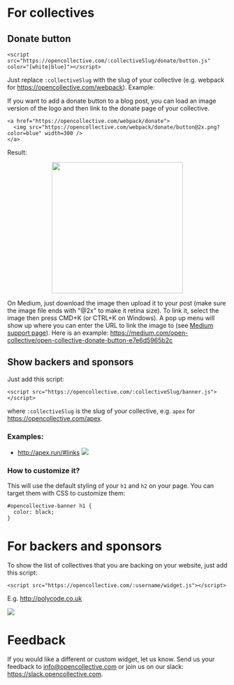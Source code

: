 # For collectives

## Donate button

    <script src="https://opencollective.com/:collectiveSlug/donate/button.js" color="[white|blue]"></script>

Just replace `:collectiveSlug` with the slug of your collective (e.g. webpack for https://opencollective.com/webpack).
Example:
<center><script src="https://opencollective.com/webpack/donate/button.js"></script><script src="https://opencollective.com/webpack/donate/button.js" color="blue"></script></center>

If you want to add a donate button to a blog post, you can load an image version of the logo and then link to the donate page of your collective.

    <a href="https://opencollective.com/webpack/donate">
      <img src="https://opencollective.com/webpack/donate/button@2x.png?color=blue" width=300 />
    </a>

Result:

<center><a href="https://opencollective.com/webpack/donate"><img src="https://opencollective.com/webpack/donate/button.png?color=blue" width=300 /></a></center>

On Medium, just download the image then upload it to your post (make sure the image file ends with "@2x" to make it retina size). To link it, select the image then press CMD+K (or CTRL+K on Windows). A pop up menu will show up where you can enter the URL to link the image to (see [Medium support page](https://help.medium.com/hc/en-us/articles/115004808847-Image-links)). Here is an example: https://medium.com/open-collective/open-collective-donate-button-e7e6d5965b2c


## Show backers and sponsors

Just add this script:

    <script src="https://opencollective.com/:collectiveSlug/banner.js"></script>

where `:collectiveSlug` is the slug of your collective, e.g. `apex` for https://opencollective.com/apex.

### Examples:
- http://apex.run/#links
![](https://cl.ly/3g2V3M200U2d/Screen%20Shot%202016-07-18%20at%204.34.48%20PM.png)

### How to customize it?

This will use the default styling of your `h1` and `h2` on your page.
You can target them with CSS to customize them:

    #opencollective-banner h1 {
      color: black;
    }


# For backers and sponsors

To show the list of collectives that you are backing on your website, just add this script:

    <script src="https://opencollective.com/:username/widget.js"></script>

E.g. http://polycode.co.uk

![](https://cl.ly/01082x0W042G/Screen%20Shot%202017-02-27%20at%205.22.09%20PM.png)


# Feedback

If you would like a different or custom widget, let us know. Send us your feedback to info@opencollective.com or join us on our slack: https://slack.opencollective.com.